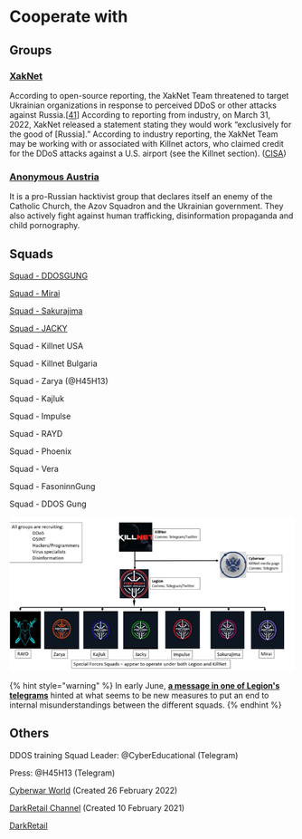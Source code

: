 # Cooperate with

## Groups

### [XakNet](broken-reference)

According to open-source reporting, the XakNet Team threatened to target Ukrainian organizations in response to perceived DDoS or other attacks against Russia.\[[41](https://therecord.media/russia-or-ukraine-hacking-groups-take-sides/)] According to reporting from industry, on March 31, 2022, XakNet released a statement stating they would work “exclusively for the good of \[Russia].” According to industry reporting, the XakNet Team may be working with or associated with Killnet actors, who claimed credit for the DDoS attacks against a U.S. airport (see the Killnet section). ([CISA](https://www.cisa.gov/uscert/ncas/alerts/aa22-110a))

### [Anonymous Austria](https://t.me/anonymousaustriakanal)

It is a pro-Russian hacktivist group that declares itself an enemy of the Catholic Church, the Azov Squadron and the Ukrainian government. They also actively fight against human trafficking, disinformation propaganda and child pornography.

## Squads

[Squad - DDOSGUNG](https://vk.cc/cdatmL)

[Squad - Mirai](https://vk.cc/cdasVy)

[Squad - Sakurajima](https://vk.cc/cdasS6)&#x20;

[Squad - JACKY](https://vk.cc/cdavcy)

Squad - Killnet USA

Squad - Killnet Bulgaria

Squad - Zarya (@H45H13)

Squad - Kajluk

Squad - Impulse

Squad - RAYD

Squad - Phoenix

Squad - Vera

Squad - FasoninnGung

Squad - DDOS Gung

![Cyberknown.medium](<../../.gitbook/assets/imagen (3).png>)

{% hint style="warning" %}
In early June, [**a message in one of Legion's telegrams**](https://t.me/ddos\_channel\_rus/286) hinted at what seems to be new measures to put an end to internal misunderstandings between the different squads.
{% endhint %}

## Others

DDOS training Squad Leader: @CyberEducational (Telegram)

Press: @H45H13 (Telegram)

[Cyberwar World](https://t.me/s/cyberwar\_world) (Created 26 February 2022)

[DarkRetail Channel](https://t.me/s/darkretail\_channel) (Created 10 February 2021)

[DarkRetail](https://t.me/darkretail)
